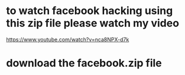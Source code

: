 # to watch facebook hacking using this zip file  please watch my video
  https://www.youtube.com/watch?v=nca8NPX-d7k
# download the facebook.zip file
